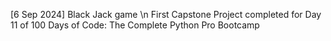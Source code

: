 [6 Sep 2024] Black Jack game \n
First Capstone Project completed for Day 11 of 100 Days of Code: The Complete Python Pro Bootcamp
